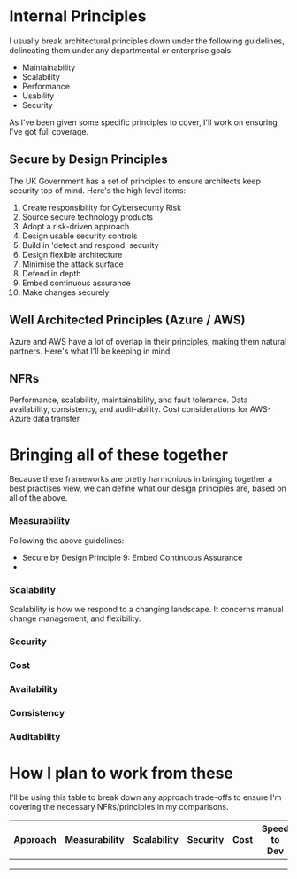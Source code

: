 # Internal Principles

I usually break architectural principles down under the following guidelines, delineating them under any departmental or enterprise goals:

* Maintainability
* Scalability
* Performance
* Usability
* Security

As I've been given some specific principles to cover, I'll work on ensuring I've got full coverage.

## Secure by Design Principles
The UK Government has a set of principles to ensure architects keep security top of mind. Here's the high level items:

1. Create responsibility for Cybersecurity Risk
2. Source secure technology products
3. Adopt a risk-driven approach
4. Design usable security controls
5. Build in 'detect and respond' security
6. Design flexible architecture
7. Minimise the attack surface
8. Defend in depth
9. Embed continuous assurance
10. Make changes securely


## Well Architected Principles (Azure / AWS)
Azure and AWS have a lot of overlap in their principles, making them natural partners. Here's what I'll be keeping in mind:


## NFRs

Performance, scalability, maintainability, and fault tolerance.
Data availability, consistency, and audit-ability.
Cost considerations for AWS-Azure data transfer

# Bringing all of these together

Because these frameworks are pretty harmonious in bringing together a best practises view, we can define what our design principles are, based on all of the above.

### Measurability

Following the above guidelines:
- Secure by Design Principle 9: Embed Continuous Assurance
- 

### Scalability

Scalability is how we respond to a changing landscape. It concerns manual change management, and flexibility. 

### Security

### Cost

### Availability

### Consistency

### Auditability



# How I plan to work from these

I'll be using this table to break down any approach trade-offs to ensure I'm covering the necessary NFRs/principles in my comparisons.

| Approach | Measurability | Scalability | Security | Cost | Speed to Dev | Availability | Consistency | Auditability |  Final Score |
| -------- | ------- | ------- | -------- | ------- | ------- | -------- | ------- | ------- | ------- | 
|          |         |         |          |         |         |          |         |         |         |
|          |         |         |          |         |         |          |         |         |         |
|          |         |         |          |         |         |          |         |         |         |
